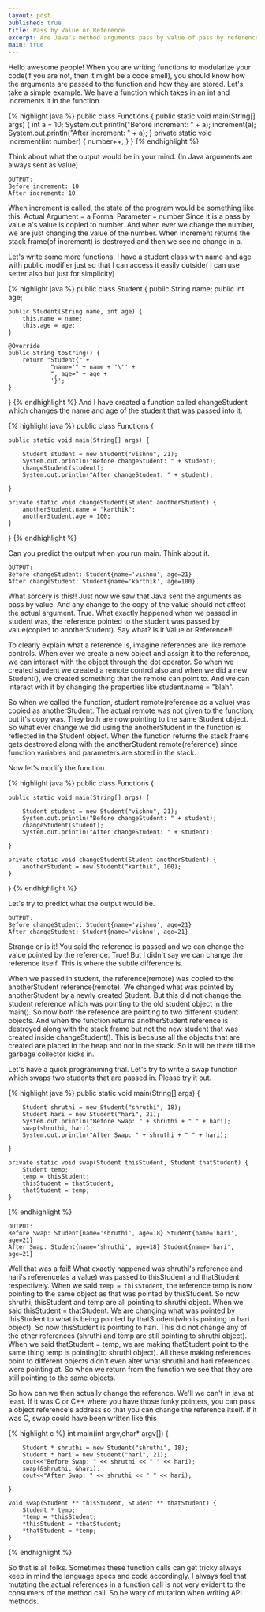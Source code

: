 ```yaml
---
layout: post
published: true
title: Pass by Value or Reference
excerpt: Are Java's method arguments pass by value of pass by reference?
main: true
---
```


Hello awesome people! When you are writing functions to modularize your code(if you are not, then it might be a code smell), you should know how the arguments are passed to the function and how they are stored. Let's take a simple example. We have a function which takes in an int and increments it in the function.

{% highlight java %}
public class Functions {
    public static void main(String[] args) {
        int a = 10;
        System.out.println("Before increment: " + a);
        increment(a);
        System.out.println("After increment: " + a);
    }
    private static void increment(int number) {
        number++;
    }
}
{% endhighlight %}

Think about what the output would be in your mind. (In Java arguments are always sent as value)

```
OUTPUT:
Before increment: 10
After increment: 10
```

When increment is called, the state of the program would be something like this.
Actual Argument = a
Formal Parameter = number
Since it is a pass by value a's value is copied to number. And when ever we change the number, we are just changing the value of the number. When increment returns the stack frame(of increment) is destroyed and then we see no change in a.

Let's write some more functions. I have a student class with name and age with public modifier just so that I can access it easily outside( I can use setter also but just for simplicity)

{% highlight java %}
public class Student {
    public String name;
    public int age;

    public Student(String name, int age) {
        this.name = name;
        this.age = age;
    }

    @Override
    public String toString() {
        return "Student{" +
                "name='" + name + '\'' +
                ", age=" + age +
                '}';
    }
}
{% endhighlight %}
And I have created a function called changeStudent which changes the name and age of the student that was passed into it.

{% highlight java %}
public class Functions {

    public static void main(String[] args) {

        Student student = new Student("vishnu", 21);
        System.out.println("Before changeStudent: " + student);
        changeStudent(student);
        System.out.println("After changeStudent: " + student);

    }

    private static void changeStudent(Student anotherStudent) {
        anotherStudent.name = "karthik";
        anotherStudent.age = 100;
    }

}
{% endhighlight %}

Can you predict the output when you run main. Think about it.

```
OUTPUT:
Before changeStudent: Student{name='vishnu', age=21}
After changeStudent: Student{name='karthik', age=100}
```

What sorcery is this!! Just now we saw that Java sent the arguments as pass by value. And any change to the copy of the value should not affect the actual argument. True. What exactly happened when we passed in student was, the reference pointed to the student was passed by value(copied to anotherStudent). Say what? Is it Value or Reference!!!

To clearly explain what a reference is, imagine references are like remote controls. When ever we create a new object and assign it to the reference, we can interact with the object through the dot operator. So when we created student we created a remote control also and when we did a new Student(), we created something that the remote can point to. And we can interact with it by changing the properties like student.name = "blah".

So when we called the function, student remote(reference as a value) was copied as anotherStudent. The actual remote was not given to the function, but it's copy was. They both are now pointing to the same Student object. So what ever change we did using the anotherStudent in the function is reflected in the Student object. When the function returns the stack frame gets destroyed along with the anotherStudent remote(reference) since function variables and parameters are stored in the stack.

Now let's modify the function.

{% highlight java %}
public class Functions {

    public static void main(String[] args) {

        Student student = new Student("vishnu", 21);
        System.out.println("Before changeStudent: " + student);
        changeStudent(student);
        System.out.println("After changeStudent: " + student);

    }

    private static void changeStudent(Student anotherStudent) {
        anotherStudent = new Student("karthik", 100);
    }

}
{% endhighlight %}

Let's try to predict what the output would be.

```
OUTPUT:
Before changeStudent: Student{name='vishnu', age=21}
After changeStudent: Student{name='vishnu', age=21}
```

Strange or is it! You said the reference is passed and we can change the value pointed by the reference. True! But I didn't say we can change the reference itself. This is where the subtle difference is.

When we passed in student, the reference(remote) was copied to the anotherStudent reference(remote). We changed what was pointed by anotherStudent by a newly created Student. But this did not change the student reference which was pointing to the old student object in the main(). So now both the reference are pointing to two different student objects. And when the function returns anotherStudent reference is destroyed along with the stack frame but not the new student that was created inside changeStudent(). This is because all the objects that are created are placed in the heap and not in the stack. So it will be there till the garbage collector kicks in.

Let's have a quick programming trial. Let's try to write a swap function which swaps two students that are passed in. Please try it out.

{% highlight java %}
  public static void main(String[] args) {

        Student shruthi = new Student("shruthi", 18);
        Student hari = new Student("hari", 21);
        System.out.println("Before Swap: " + shruthi + " " + hari);
        swap(shruthi, hari);
        System.out.println("After Swap: " + shruthi + " " + hari);

    }

    private static void swap(Student thisStudent, Student thatStudent) {
        Student temp;
        temp = thisStudent;
        thisStudent = thatStudent;
        thatStudent = temp;
    }
{% endhighlight %}

```
OUTPUT:
Before Swap: Student{name='shruthi', age=18} Student{name='hari', age=21}
After Swap: Student{name='shruthi', age=18} Student{name='hari', age=21}
```

Well that was a fail! What exactly happened was shruthi's reference and hari's reference(as a value) was passed to thisStudent and thatStudent respectively. When we said `temp = thisStudent`, the reference temp is now pointing to the same object as that was pointed by thisStudent. So now shruthi, thisStudent and temp are all pointing to shruthi object. When we said thisStudent = thatStudent. We are changing what was pointed by thisStudent to what is being pointed by thatStudent(who is pointing to hari object). So now thisStudent is pointing to hari. This did not change any of the other references (shruthi and temp are still pointing to shruthi object).
When we said thatStudent = temp, we are making thatStudent point to the same thing temp is pointing(to shruthi object). All these making references point to different objects didn't even alter what shruthi and hari references were pointing at. So when we return from the function we see that they are still pointing to the same objects.

So how can we then actually change the reference. We'll we can't in java at least. If it was C or C++ where you have those funky pointers, you can pass a object reference's address so that you can change the reference itself.
If it was C, swap could have been written like this

{% highlight c %}
 int main(int argv,char* argv[]) {

        Student * shruthi = new Student("shruthi", 18);
        Student * hari = new Student("hari", 21);
        cout<<"Before Swap: " << shruthi << " " << hari);
        swap(&shruthi, &hari);
        cout<<"After Swap: " << shruthi << " " << hari);

    }

    void swap(Student ** thisStudent, Student ** thatStudent) {
        Student * temp;
        *temp = *thisStudent;
        *thisStudent = *thatStudent;
        *thatStudent = *temp;
    }

{% endhighlight %}

So that is all folks. Sometimes these function calls can get tricky always keep in mind the language specs and code accordingly. I always feel that mutating the actual references in a function call is not very evident to the consumers of the method call. So be wary of mutation when writing API methods. 